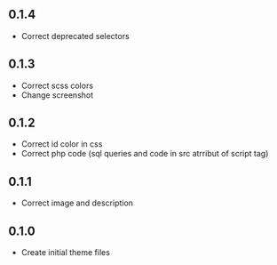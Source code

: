 
## 0.1.4
* Correct deprecated selectors

## 0.1.3
* Correct scss colors
* Change screenshot

## 0.1.2
* Correct id color in css
* Correct php code (sql queries and code in src atrribut of script tag)

## 0.1.1
* Correct image and description

## 0.1.0
* Create initial theme files
